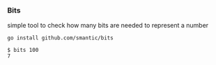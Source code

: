 ### Bits 

simple tool to check how many bits are needed to represent a number


```
go install github.com/smantic/bits
```  
  
```
$ bits 100
7
```
